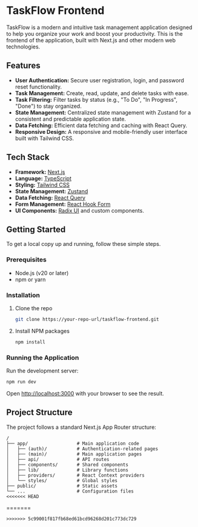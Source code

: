# TaskFlow Frontend

TaskFlow is a modern and intuitive task management application designed to help you organize your work and boost your productivity. This is the frontend of the application, built with Next.js and other modern web technologies.

## Features

*   **User Authentication:** Secure user registration, login, and password reset functionality.
*   **Task Management:** Create, read, update, and delete tasks with ease.
*   **Task Filtering:** Filter tasks by status (e.g., "To Do", "In Progress", "Done") to stay organized.
*   **State Management:** Centralized state management with Zustand for a consistent and predictable application state.
*   **Data Fetching:** Efficient data fetching and caching with React Query.
*   **Responsive Design:** A responsive and mobile-friendly user interface built with Tailwind CSS.

## Tech Stack

*   **Framework:** [Next.js](https://nextjs.org/)
*   **Language:** [TypeScript](https://www.typescriptlang.org/)
*   **Styling:** [Tailwind CSS](https://tailwindcss.com/)
*   **State Management:** [Zustand](https://zustand-demo.pmnd.rs/)
*   **Data Fetching:** [React Query](https://tanstack.com/query/v5)
*   **Form Management:** [React Hook Form](https://react-hook-form.com/)
*   **UI Components:** [Radix UI](https://www.radix-ui.com/) and custom components.

## Getting Started

To get a local copy up and running, follow these simple steps.

### Prerequisites

*   Node.js (v20 or later)
*   npm or yarn

### Installation

1.  Clone the repo
    ```sh
    git clone https://your-repo-url/taskflow-frontend.git
    ```
2.  Install NPM packages
    ```sh
    npm install
    ```

### Running the Application

Run the development server:

```bash
npm run dev
```

Open [http://localhost:3000](http://localhost:3000) with your browser to see the result.

## Project Structure

The project follows a standard Next.js App Router structure:

```
/
├── app/                  # Main application code
│   ├── (auth)/           # Authentication-related pages
│   ├── (main)/           # Main application pages
│   ├── api/              # API routes
│   ├── components/       # Shared components
│   ├── lib/              # Library functions
│   ├── providers/        # React Context providers
│   └── styles/           # Global styles
├── public/               # Static assets
└── ...                   # Configuration files
<<<<<<< HEAD
```
=======
```
>>>>>>> 5c99001f817fb68ed61bcd96268d201c773dc729
